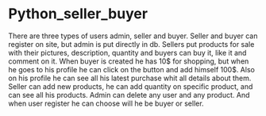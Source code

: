 # Python_seller_buyer

There are three types of users admin, seller and buyer. Seller and buyer can register on site, but admin is put directly in db. Sellers put
products for sale with their pictures, description, quantity and buyers can buy it, like it and comment on it. When buyer is created
he has 10$ for shopping, but when he goes to his profile he can click on the button and add himself 100$. Also on his profile he can see
all his latest purchase whit all details about them. Seller can add new products, he can add quantity on specific product,
and can see all his products. Admin can delete any user and any product. And when user register he can choose will he be
buyer or seller.
